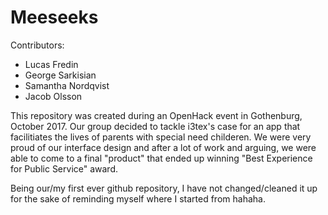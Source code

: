 # Meeseeks
Contributors:
- Lucas Fredin
- George Sarkisian
- Samantha Nordqvist
- Jacob Olsson

This repository was created during an OpenHack event in Gothenburg, October 2017. Our group decided to tackle i3tex's case for 
an app that facilitiates the lives of parents with special need childeren. We were very proud of our interface design and after 
a lot of work and arguing, we were able to come to a final "product" that ended up winning "Best Experience for Public Service"
award.

Being our/my first ever github repository, I have not changed/cleaned it up for the 
sake of reminding myself where I started from hahaha.

